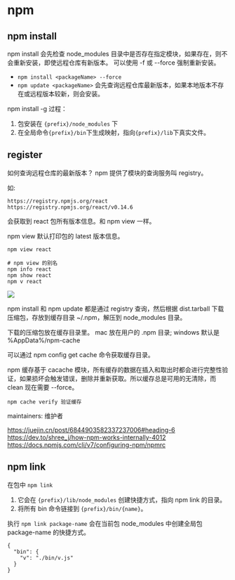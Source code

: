 # npm

## npm install

npm install 会先检查 node_modules 目录中是否存在指定模块，如果存在，则不会重新安装，即使远程仓库有新版本。
可以使用 -f 或 --force 强制重新安装。

- `npm install <packageName> --force`
- `npm update <packageName>` 会先查询远程仓库最新版本，如果本地版本不存在或远程版本较新，则会安装。

npm install -g 过程：

1. 包安装在 `{prefix}/node_modules` 下
2. 在全局命令`{prefix}/bin`下生成映射，指向`{prefix}/lib`下真实文件。

## register

如何查询远程仓库的最新版本？ npm 提供了模块的查询服务叫 registry。

如:

```
https://registry.npmjs.org/react
https://registry.npmjs.org/react/v0.14.6
```

会获取到 react 包所有版本信息。和 npm view 一样。

npm view 默认打印包的 latest 版本信息。

```
npm view react

# npm view 的别名
npm info react
npm show react
npm v react
```

![](./imgs/2021-06-16-22-32-19.png)

npm install 和 npm update 都是通过 registry 查询，然后根据 dist.tarball 下载压缩包，存放到缓存目录 ~/.npm，解压到 node_modules 目录。

下载的压缩包放在缓存目录里。 mac 放在用户的 .npm 目录; windows 默认是 %AppData%/npm-cache

可以通过 npm config get cache 命令获取缓存目录。

npm 缓存基于 cacache 模块，所有缓存的数据在插入和取出时都会进行完整性验证，如果损坏会触发错误，删除并重新获取。所以缓存总是可用的无清除，而 clean 现在需要 --force。

```
npm cache verify 验证缓存
```

maintainers: 维护者

https://juejin.cn/post/6844903582337237006#heading-6
https://dev.to/shree_j/how-npm-works-internally-4012
https://docs.npmjs.com/cli/v7/configuring-npm/npmrc

## npm link

在包中 `npm link`

1. 它会在 `{prefix}/lib/node_modules` 创建快捷方式，指向 npm link 的目录。
2. 将所有 bin 命令链接到 `{prefix}/bin/{name}`。

执行 `npm link package-name` 会在当前包 node_modules 中创建全局包 package-name 的快捷方式。

```
{
  "bin": {
    "v": "./bin/v.js"
  }
}
```
